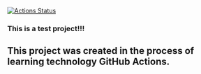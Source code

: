 [![Actions Status](https://github.com/DenisLoza/hexlet-my-first-workflow/workflows/hello-user/badge.svg)](https://github.com/DenisLoza/hexlet-my-first-workflow/actions/workflows/hello-user.yml)

### This is a test project!!!
## This project was created in the process of learning technology GitHub Actions.
